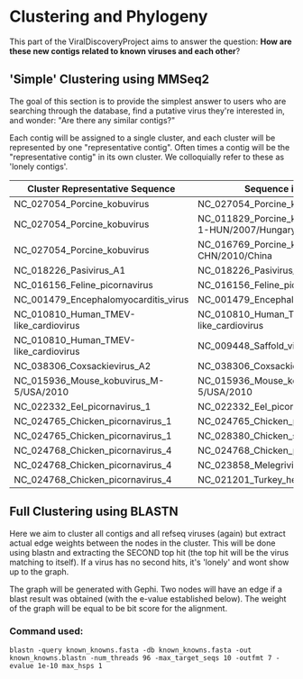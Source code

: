 # Clustering and Phylogeny
This part of the ViralDiscoveryProject aims to answer the question: **How are these new contigs related to known viruses and each other**?

## 'Simple' Clustering using MMSeq2
The goal of this section is to provide the simplest answer to users who are searching through the database, find a putative virus they're interested in, and wonder: "Are there any similar contigs?" 

Each contig will be assigned to a single cluster, and each cluster will be represented by one "representative contig".  Often times a contig will be the "representative contig" in its own cluster. We colloquially refer to these as 'lonely contigs'.

| Cluster Representative Sequence | Sequence in Cluster |
|----------------------------------------|--------------------------------------------------------|
| NC_027054_Porcine_kobuvirus | NC_027054_Porcine_kobuvirus |
| NC_027054_Porcine_kobuvirus | NC_011829_Porcine_kobuvirus_swine/S-1-HUN/2007/Hungary |
| NC_027054_Porcine_kobuvirus | NC_016769_Porcine_kobuvirus_SH-W-CHN/2010/China |
| NC_018226_Pasivirus_A1 | NC_018226_Pasivirus_A1 |
| NC_016156_Feline_picornavirus | NC_016156_Feline_picornavirus |
| NC_001479_Encephalomyocarditis_virus | NC_001479_Encephalomyocarditis_virus |
| NC_010810_Human_TMEV-like_cardiovirus | NC_010810_Human_TMEV-like_cardiovirus |
| NC_010810_Human_TMEV-like_cardiovirus | NC_009448_Saffold_virus |
| NC_038306_Coxsackievirus_A2 | NC_038306_Coxsackievirus_A2 |
| NC_015936_Mouse_kobuvirus_M-5/USA/2010 | NC_015936_Mouse_kobuvirus_M-5/USA/2010 |
| NC_022332_Eel_picornavirus_1 | NC_022332_Eel_picornavirus_1 |
| NC_024765_Chicken_picornavirus_1 | NC_024765_Chicken_picornavirus_1 |
| NC_024765_Chicken_picornavirus_1 | NC_028380_Chicken_sicinivirus_JSY |
| NC_024768_Chicken_picornavirus_4 | NC_024768_Chicken_picornavirus_4 |
| NC_024768_Chicken_picornavirus_4 | NC_023858_Melegrivirus_A |
| NC_024768_Chicken_picornavirus_4 | NC_021201_Turkey_hepatitis_virus_2993D |


## Full Clustering using BLASTN
Here we aim to cluster all contigs and all refseq viruses (again) but extract actual edge weights between the nodes in the cluster. This will be done using blastn and extracting the SECOND top hit (the top hit will be the virus matching to itself). If a virus has no second hits, it's 'lonely' and wont show up to the graph.

The graph will be generated with Gephi. Two nodes will have an edge if a blast result was obtained (with the e-value established below). The weight of the graph will be equal to be bit score for the alignment.

### Command used:
`blastn -query known_knowns.fasta -db known_knowns.fasta -out known_knowns.blastn -num_threads 96 -max_target_seqs 10 -outfmt 7 -evalue 1e-10 max_hsps 1`
